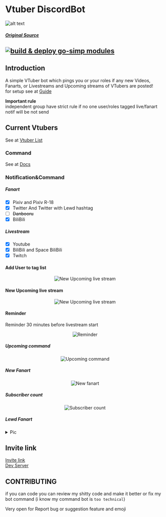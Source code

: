 # Vtuber DiscordBot

![alt text](https://raw.githubusercontent.com/JustHumanz/Go-Simp/master/Img/go-simp.png "Go-Simp")  
##### [Original Source](https://twitter.com/any_star_/status/1288184424320790528)
[![build & deploy go-simp modules](https://github.com/JustHumanz/Go-Simp/actions/workflows/deploy-modules.yaml/badge.svg)](https://github.com/JustHumanz/Go-Simp/actions/workflows/deploy-modules.yaml)
----

## Introduction
A simple VTuber bot which pings you or your roles if any new Videos, Fanarts, or Livestreams and Upcoming streams of VTubers are posted!   
for setup see at [Guide](https://github.com/JustHumanz/Go-Simp/blob/master/Guide.md)

<!--
## Simple Setup
First create a channel for this bot,Example `holosimps_channel`  
then execute `/setup channel-type livestream` and fill the form
<p align="center">
  <img src="Img/Setup_Slash.png" alt="Setup"/>
</p>  

And if you want ping some roles you can execute  
`/tag-role role-name: <Roleame>`
-->

**Important rule**  
independent group have strict rule if no one user/roles tagged live/fanart notif will be not send

## Current Vtubers
See at [Vtuber List](https://go-simp.humanz.moe/vtubers)

### Command
See at [Docs](https://go-simp.humanz.moe/docs/)


### Notification&Command 

##### Fanart
- [x] Pixiv and Pixiv R-18
- [x] Twitter And Twitter with Lewd hashtag
- [ ] ~~Danbooru~~ 
- [x] BiliBili

##### Livestream
- [x] Youtube
- [x] BiliBili and Space BiliBili
- [x] Twitch

#### Add User to tag list
<p align="center">
  <img src="https://raw.githubusercontent.com/JustHumanz/Go-simp/master/Img/AddUser.png" alt="New Upcoming live stream"/>
</p>

#### New Upcoming live stream  
<p align="center">
  <img src="https://raw.githubusercontent.com/JustHumanz/Go-simp/master/Img/New%20Upcoming.png" alt="New Upcoming live stream"/>
</p>


#### Reminder  
Reminder 30 minutes before livestream start
<p align="center">
  <img src="https://raw.githubusercontent.com/JustHumanz/Go-simp/master/Img/Reminder.png" alt="Reminder"/>
</p>


##### Upcoming command
<p align="center">
  <img src="https://raw.githubusercontent.com/JustHumanz/Go-simp/master/Img/Youtube%20Upcoming.png" alt="Upcoming command"/>
</p>


##### New Fanart
<p align="center">
  <img src="https://raw.githubusercontent.com/JustHumanz/Go-simp/master/Img/New%20Fanart.png" alt="New fanart"/>
</p>


##### Subscriber count
<p align="center">
  <img src="https://raw.githubusercontent.com/JustHumanz/Go-simp/master/Img/Subscount.png" alt="Subscriber count"/>
</p>

##### Lewd Fanart
<details>
<summary>Pic</summary>
<p align="center">
  <img src="https://raw.githubusercontent.com/JustHumanz/Go-simp/master/Img/Lewd.png" alt="Lewd Art"/>
</p>
</details>

## Invite link
[Invite link](https://top.gg/bot/721964514018590802)  
[Dev Server](https://discord.com/invite/ydWC5knbJT)

## CONTRIBUTING
if you can code you can review my shitty code and make it better or fix my bot command (i know my command bot is `too technical`)  

Very open for Report bug or suggestion feature and emoji 

